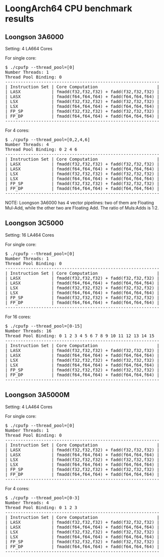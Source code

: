 # LoongArch64 CPU benchmark results

## Loongson 3A6000

Setting: 4 LA664 Cores

For single core:

<pre>
$ ./cpufp --thread_pool=[0]
Number Threads: 1
Thread Pool Binding: 0
-------------------------------------------------------------------------------
| Instruction Set | Core Computation                       | Peak Performance |
| LASX            | fmadd(f32,f32,f32) + fadd(f32,f32,f32) | 119.92 GFLOPS    |
| LASX            | fmadd(f64,f64,f64) + fadd(f64,f64,f64) | 59.959 GFLOPS    |
| LSX             | fmadd(f32,f32,f32) + fadd(f32,f32,f32) | 59.959 GFLOPS    |
| LSX             | fmadd(f64,f64,f64) + fadd(f64,f64,f64) | 29.979 GFLOPS    |
| FP_SP           | fmadd(f32,f32,f32) + fadd(f32,f32,f32) | 14.99 GFLOPS     |
| FP_DP           | fmadd(f64,f64,f64) + fadd(f64,f64,f64) | 14.99 GFLOPS     |
-------------------------------------------------------------------------------
</pre>

For 4 cores:

<pre>
$ ./cpufp --thread_pool=[0,2,4,6]
Number Threads: 4
Thread Pool Binding: 0 2 4 6
-------------------------------------------------------------------------------
| Instruction Set | Core Computation                       | Peak Performance |
| LASX            | fmadd(f32,f32,f32) + fadd(f32,f32,f32) | 479.67 GFLOPS    |
| LASX            | fmadd(f64,f64,f64) + fadd(f64,f64,f64) | 239.85 GFLOPS    |
| LSX             | fmadd(f32,f32,f32) + fadd(f32,f32,f32) | 239.84 GFLOPS    |
| LSX             | fmadd(f64,f64,f64) + fadd(f64,f64,f64) | 119.92 GFLOPS    |
| FP_SP           | fmadd(f32,f32,f32) + fadd(f32,f32,f32) | 59.961 GFLOPS    |
| FP_DP           | fmadd(f64,f64,f64) + fadd(f64,f64,f64) | 59.642 GFLOPS    |
-------------------------------------------------------------------------------
</pre>

NOTE: Loongson 3A6000 has 4 vector pipelines: two of them are Floating Mul-Add, while the other two are Floating Add. The ratio of Muls:Adds is 1:2.

## Loongson 3C5000

Setting: 16 LA464 Cores

For single core:

<pre>
$ ./cpufp --thread_pool=[0]
Number Threads: 1
Thread Pool Binding: 0
-------------------------------------------------------------------------------
| Instruction Set | Core Computation                       | Peak Performance |
| LASX            | fmadd(f32,f32,f32) + fadd(f32,f32,f32) | 52.603 GFLOPS    |
| LASX            | fmadd(f64,f64,f64) + fadd(f64,f64,f64) | 26.331 GFLOPS    |
| LSX             | fmadd(f32,f32,f32) + fadd(f32,f32,f32) | 26.323 GFLOPS    |
| LSX             | fmadd(f64,f64,f64) + fadd(f64,f64,f64) | 13.166 GFLOPS    |
| FP_SP           | fmadd(f32,f32,f32) + fadd(f32,f32,f32) | 6.583 GFLOPS     |
| FP_DP           | fmadd(f64,f64,f64) + fadd(f64,f64,f64) | 6.5723 GFLOPS    |
-------------------------------------------------------------------------------
</pre>

For 16 cores:

<pre>
$ ./cpufp --thread_pool=[0-15]
Number Threads: 16
Thread Pool Binding: 0 1 2 3 4 5 6 7 8 9 10 11 12 13 14 15
-------------------------------------------------------------------------------
| Instruction Set | Core Computation                       | Peak Performance |
| LASX            | fmadd(f32,f32,f32) + fadd(f32,f32,f32) | 841.77 GFLOPS    |
| LASX            | fmadd(f64,f64,f64) + fadd(f64,f64,f64) | 406.52 GFLOPS    |
| LSX             | fmadd(f32,f32,f32) + fadd(f32,f32,f32) | 420.84 GFLOPS    |
| LSX             | fmadd(f64,f64,f64) + fadd(f64,f64,f64) | 210.01 GFLOPS    |
| FP_SP           | fmadd(f32,f32,f32) + fadd(f32,f32,f32) | 105.21 GFLOPS    |
| FP_DP           | fmadd(f64,f64,f64) + fadd(f64,f64,f64) | 104.59 GFLOPS    |
-------------------------------------------------------------------------------
</pre>

## Loongson 3A5000M

Setting: 4 LA464 Cores

For single core:

<pre>
$ ./cpufp --thread_pool=[0]
Number Threads: 1
Thread Pool Binding: 0
-------------------------------------------------------------------------------
| Instruction Set | Core Computation                       | Peak Performance |
| LASX            | fmadd(f32,f32,f32) + fadd(f32,f32,f32) | 47.831 GFLOPS    |
| LASX            | fmadd(f64,f64,f64) + fadd(f64,f64,f64) | 23.888 GFLOPS    |
| LSX             | fmadd(f32,f32,f32) + fadd(f32,f32,f32) | 23.918 GFLOPS    |
| LSX             | fmadd(f64,f64,f64) + fadd(f64,f64,f64) | 11.957 GFLOPS    |
| FP_SP           | fmadd(f32,f32,f32) + fadd(f32,f32,f32) | 5.9803 GFLOPS    |
| FP_DP           | fmadd(f64,f64,f64) + fadd(f64,f64,f64) | 5.9803 GFLOPS    |
-------------------------------------------------------------------------------
</pre>

For 4 cores:

<pre>
$ ./cpufp --thread_pool=[0-3]
Number Threads: 4
Thread Pool Binding: 0 1 2 3
-------------------------------------------------------------------------------
| Instruction Set | Core Computation                       | Peak Performance |
| LASX            | fmadd(f32,f32,f32) + fadd(f32,f32,f32) | 190.92 GFLOPS    |
| LASX            | fmadd(f64,f64,f64) + fadd(f64,f64,f64) | 95.47 GFLOPS     |
| LSX             | fmadd(f32,f32,f32) + fadd(f32,f32,f32) | 95.184 GFLOPS    |
| LSX             | fmadd(f64,f64,f64) + fadd(f64,f64,f64) | 47.652 GFLOPS    |
| FP_SP           | fmadd(f32,f32,f32) + fadd(f32,f32,f32) | 23.847 GFLOPS    |
| FP_DP           | fmadd(f64,f64,f64) + fadd(f64,f64,f64) | 23.876 GFLOPS    |
-------------------------------------------------------------------------------
</pre>
